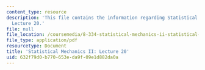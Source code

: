 ```yaml
---
content_type: resource
description: 'This file contains the information regarding Statistical Mechanics II:
  Lecture 20.'
file: null
file_location: /coursemedia/8-334-statistical-mechanics-ii-statistical-physics-of-fields-spring-2014/632f79d0b770653eda9f09e1d882da0a_MIT8_334S14_Lec20.pdf
file_type: application/pdf
resourcetype: Document
title: 'Statistical Mechanics II: Lecture 20'
uid: 632f79d0-b770-653e-da9f-09e1d882da0a
---
```


